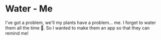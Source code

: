 Water - Me
===

I've got a problem, we'll my plants have a problem... me. I forget to water them all the time 🥀. So I wanted to make them an app so that they can remind me!
